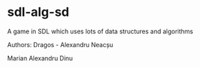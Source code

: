 sdl-alg-sd
==========

A game in SDL which uses lots of data structures and algorithms

Authors:
  Dragos - Alexandru Neacșu  
  
  Marian Alexandru Dinu